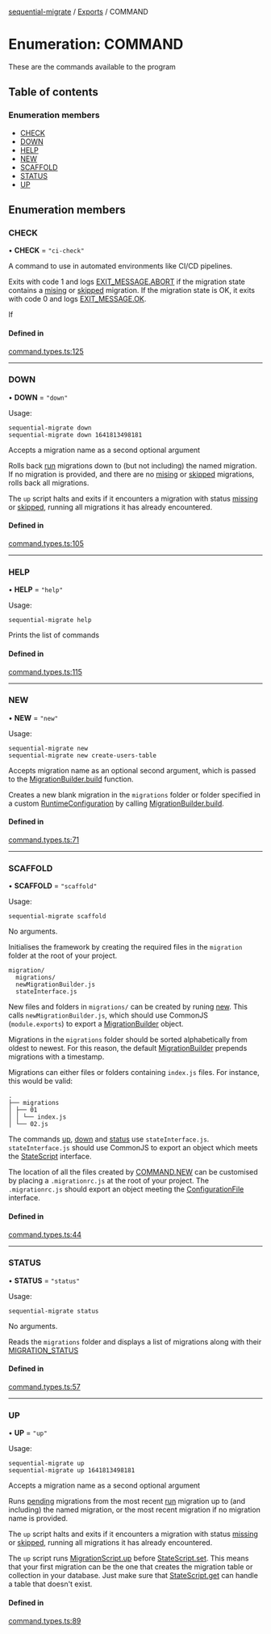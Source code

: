 [sequential-migrate](../README.md) / [Exports](../modules.md) / COMMAND

# Enumeration: COMMAND

These are the commands available to the program

## Table of contents

### Enumeration members

- [CHECK](COMMAND.md#check)
- [DOWN](COMMAND.md#down)
- [HELP](COMMAND.md#help)
- [NEW](COMMAND.md#new)
- [SCAFFOLD](COMMAND.md#scaffold)
- [STATUS](COMMAND.md#status)
- [UP](COMMAND.md#up)

## Enumeration members

### CHECK

• **CHECK** = `"ci-check"`

A command to use in automated environments like CI/CD pipelines.

Exits with code 1 and logs [EXIT_MESSAGE.ABORT](EXIT_MESSAGE.md#abort) if the migration state contains a [mising](MIGRATION_STATUS.md#missing) or [skipped](MIGRATION_STATUS.md#skipped) migration. If the migration state is OK, it exits with code 0 and logs [EXIT_MESSAGE.OK](EXIT_MESSAGE.md#ok).

If

#### Defined in

[command.types.ts:125](https://github.com/Ivo-Evans/sequential-migrate/blob/d1c17b9/src/types/command.types.ts#L125)

___

### DOWN

• **DOWN** = `"down"`

Usage:

```
sequential-migrate down
sequential-migrate down 1641813498181
```

Accepts a migration name as a second optional argument

Rolls back [run](MIGRATION_STATUS.md#run) migrations down to (but not including) the named migration. If no migration is provided, and there are no [mising](MIGRATION_STATUS.md#missing) or [skipped](MIGRATION_STATUS.md#skipped) migrations, rolls back all migrations.

The `up` script halts and exits if it encounters a migration with status [missing](MIGRATION_STATUS.md#missing) or [skipped](MIGRATION_STATUS.md#skipped), running all migrations it has already encountered.

#### Defined in

[command.types.ts:105](https://github.com/Ivo-Evans/sequential-migrate/blob/d1c17b9/src/types/command.types.ts#L105)

___

### HELP

• **HELP** = `"help"`

Usage:

```
sequential-migrate help
```

Prints the list of commands

#### Defined in

[command.types.ts:115](https://github.com/Ivo-Evans/sequential-migrate/blob/d1c17b9/src/types/command.types.ts#L115)

___

### NEW

• **NEW** = `"new"`

Usage:

```
sequential-migrate new
sequential-migrate new create-users-table
```

Accepts migration name as an optional second argument, which is passed to the [MigrationBuilder.build](../interfaces/MigrationBuilder.md#build) function.

Creates a new blank migration in the `migrations` folder or folder specified in a custom [RuntimeConfiguration](../interfaces/RuntimeConfiguration.md) by calling [MigrationBuilder.build](../interfaces/MigrationBuilder.md#build).

#### Defined in

[command.types.ts:71](https://github.com/Ivo-Evans/sequential-migrate/blob/d1c17b9/src/types/command.types.ts#L71)

___

### SCAFFOLD

• **SCAFFOLD** = `"scaffold"`

Usage:

```
sequential-migrate scaffold
```

No arguments.

Initialises the framework by creating the required files in the `migration` folder at the root of your project.

```
migration/
  migrations/
  newMigrationBuilder.js
  stateInterface.js
```

New files and folders in `migrations/` can be created by runing [new](COMMAND.md#new). This calls `newMigrationBuilder.js`, which should use CommonJS (`module.exports`) to export a [MigrationBuilder](../interfaces/MigrationBuilder.md) object.

Migrations in the `migrations` folder should be sorted alphabetically from oldest to newest. For this reason, the default [MigrationBuilder](../interfaces/MigrationBuilder.md) prepends migrations with a timestamp.

Migrations can either files or folders containing `index.js` files. For instance, this would be valid:

```
.
├── migrations
│ ├── 01
│ │ └── index.js
│ └── 02.js
```

The commands [up](COMMAND.md#up), [down](COMMAND.md#down) and [status](COMMAND.md#status) use `stateInterface.js`. `stateInterface.js` should use CommonJS to export an object which meets the [StateScript](../interfaces/StateScript.md) interface.

The location of all the files created by [COMMAND.NEW](COMMAND.md#new) can be customised by placing a `.migrationrc.js` at the root of your project. The `.migrationrc.js` should export an object meeting the [ConfigurationFile](../modules.md#configurationfile) interface.

#### Defined in

[command.types.ts:44](https://github.com/Ivo-Evans/sequential-migrate/blob/d1c17b9/src/types/command.types.ts#L44)

___

### STATUS

• **STATUS** = `"status"`

Usage:

```
sequential-migrate status
```

No arguments.

Reads the `migrations` folder and displays a list of migrations along with their [MIGRATION_STATUS](MIGRATION_STATUS.md)

#### Defined in

[command.types.ts:57](https://github.com/Ivo-Evans/sequential-migrate/blob/d1c17b9/src/types/command.types.ts#L57)

___

### UP

• **UP** = `"up"`

Usage:

```
sequential-migrate up
sequential-migrate up 1641813498181
```

Accepts a migration name as a second optional argument

Runs [pending](MIGRATION_STATUS.md#pending) migrations from the most recent [run](MIGRATION_STATUS.md#run) migration up to (and including) the named migration, or the most recent migration if no migration name is provided.

The `up` script halts and exits if it encounters a migration with status [missing](MIGRATION_STATUS.md#missing) or [skipped](MIGRATION_STATUS.md#skipped), running all migrations it has already encountered.

The `up` script runs [MigrationScript.up](../interfaces/MigrationScript.md#up) before [StateScript.set](../interfaces/StateScript.md#set). This means that your first migration can be the one that creates the migration table or collection in your database. Just make sure that [StateScript.get](../interfaces/StateScript.md#get) can handle a table that doesn't exist.

#### Defined in

[command.types.ts:89](https://github.com/Ivo-Evans/sequential-migrate/blob/d1c17b9/src/types/command.types.ts#L89)
